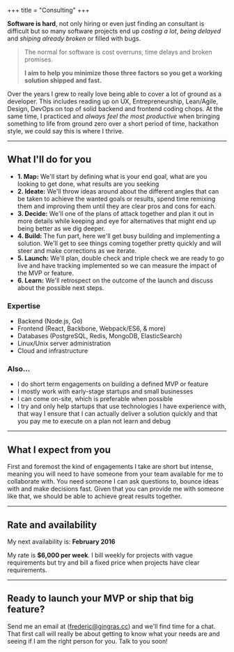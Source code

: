 +++
title = "Consulting"
+++

**Software is hard**, not only hiring or even just finding an consultant is difficult but so many
software projects end up _costing a lot_, _being delayed_ and _shiping already broken_ or filled
with bugs.

> The normal for software is cost overruns, time delays and broken promises.
>
> **I aim to help you minimize those three factors so you get a working solution shipped and fast.**

Over the years I grew to really love being able to cover a lot of ground as a developer. This includes
reading up on UX, Entrepreneurship, Lean/Agile, Design, DevOps on top of solid backend and frontend
coding chops. At the same time, I practiced and _always feel the most productive_ when bringing
something to life from ground zero over a short period of time, hackathon style, we could say this
is where I thrive.

---

## What I'll do for you

- **1. Map:** We'll start by defining what is your end goal, what are you looking to get done, what
  results are you seeking
- **2. Ideate:** We'll throw ideas around about the different angles that can be taken to achieve the
  wanted goals or results, spend time remixing them and improving them until they are clear pros and
  cons for each.
- **3. Decide:** We'll one of the plans of attack together and plan it out in more details while keeping
  and eye for alternatives that might end up being better as we dig deeper.
- **4. Build:** The fun part, here we'll get busy building and implementing a solution. We'll get to
  see things coming together pretty quickly and will steer and make corrections as we iterate.
- **5. Launch:** We'll plan, double check and triple check we are ready to go live and have tracking
  implemented so we can measure the impact of the MVP or feature.
- **6. Learn:** We'll retrospect on the outcome of the launch and discuss about the possible next steps.

### Expertise

- Backend (Node.js, Go)
- Frontend (React, Backbone, Webpack/ES6, & more)
- Databases (PostgreSQL, Redis, MongoDB, ElasticSearch)
- Linux/Unix server administration
- Cloud and infrastructure

### Also...

- I do short term engagements on building a defined MVP or feature
- I mostly work with early-stage startups and small businesses
- I can come on-site, which is preferable when possible
- I try and only help startups that use technologies I have experience with, that way I ensure
  that I can actually deliver a solution quickly and that you pay me to execute on a plan not learn
  and debug

---

## What I expect from you

First and foremost the kind of engagements I take are short but intense, meaning you will need to have
someone from your team available for me to collaborate with. You need someone I can ask questions to,
bounce ideas with and make decisions fast. Given that you can provide me with someone like that, we
should be able to achieve great results together.

---

## Rate and availability

My next availability is: **February 2016**

My rate is **$6,000 per week**. I bill weekly for projects with vague requirements but try and bill a
fixed price when projects have clear requirements.

---

## Ready to launch your MVP or ship that big feature?

Send me an email at ([frederic@gingras.cc](mailto:frederic@gingras.cc)) and we'll find time for
a chat. That first call will really be about getting to know what your needs are and seeing if
I am the right person for you. Talk to you soon!
